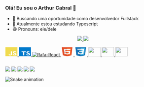 ### Olá! Eu sou o Arthur Cabral 👋



- 🔭 Buscando uma oportunidade como desenvolvedor Fullstack
- 🌱 Atualmente estou estudando Typescript
- 😄 Pronouns: ele/dele


<div align="center">
  <a href="https://github.com/arthcabral">
 <img height="180em" src="https://github-readme-stats.vercel.app/api?username=arthcabral&show_icons=true&theme=dark&include_all_commits=true&count_private=true"/> 
  <img height="180em" src="https://github-readme-stats.vercel.app/api/top-langs/?username=arthcabral&layout=compact&langs_count=7&theme=dark"/>
</div>



<div style="display: inline_block"><br>
  <img align="justify" alt="Arth-Js" height="30" width="40" src="https://raw.githubusercontent.com/devicons/devicon/master/icons/javascript/javascript-plain.svg">
  <img align="justify" alt="Arth-Ts" height="30" width="40" src="https://raw.githubusercontent.com/devicons/devicon/master/icons/typescript/typescript-plain.svg">
  <img align="justify" alt="Rafa-React" height="30" width="40" src="https://cdn.jsdelivr.net/gh/devicons/devicon/icons/vuejs/vuejs-original.svg">
  <img align="justify" alt="Rafa-HTML" height="30" width="40" src="https://raw.githubusercontent.com/devicons/devicon/master/icons/html5/html5-original.svg">
  <img align="justify" alt="Rafa-CSS" height="30" width="40" src="https://raw.githubusercontent.com/devicons/devicon/master/icons/css3/css3-original.svg">
  <img align="justify" height="30" width="40" src="https://cdn.jsdelivr.net/gh/devicons/devicon/icons/c/c-original.svg" />
  <img align="justify" height="30" width="40" src="https://cdn.jsdelivr.net/gh/devicons/devicon/icons/java/java-original.svg" />
  <img align="justify" height="30" width="40" src="https://cdn.jsdelivr.net/gh/devicons/devicon/icons/nodejs/nodejs-original-wordmark.svg" />
 
 
</div> 
 
##
  
<div> 
  <a href="https://www.youtube.com/channel/UCMd9K75nrEV3xHYq6UIOnZQ" target="_blank"><img src="https://img.shields.io/badge/YouTube-FF0000?style=for-the-badge&logo=youtube&logoColor=white" target="_blank"></a>
  <a href="https://instagram.com/arth.cabral" target="_blank"><img src="https://img.shields.io/badge/-Instagram-%23E4405F?style=for-the-badge&logo=instagram&logoColor=white" target="_blank"></a>
 	<a href="https://www.twitch.tv/arthcabral" target="_blank"><img src="https://img.shields.io/badge/Twitch-9146FF?style=for-the-badge&logo=twitch&logoColor=white" target="_blank"></a>
  <a href = "mailto:4rthurc4br4l@gmail.com"><img src="https://img.shields.io/badge/-Gmail-%23333?style=for-the-badge&logo=gmail&logoColor=white" target="_blank"></a>
  <a href="https://www.linkedin.com/in/arthur-cabral-da-silva-380621124/" target="_blank"><img src="https://img.shields.io/badge/-LinkedIn-%230077B5?style=for-the-badge&logo=linkedin&logoColor=white" target="_blank"></a> 
 
![Snake animation](https://github.com/arthcabral/arthcabral/blob/output/github-contribution-grid-snake.svg)
 
</div>
